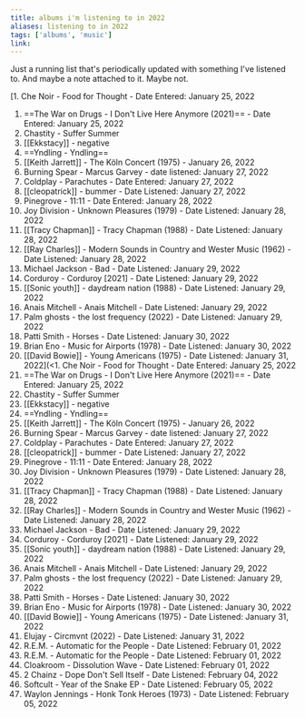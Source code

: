 ```yaml
---
title: albums i'm listening to in 2022
aliases: listening to in 2022
tags: ['albums', 'music']
link:
---
```


Just a running list that's periodically updated with something I've listened to. And maybe a note attached to it. Maybe not.

[1. Che Noir - Food for Thought - Date Entered: January 25, 2022
1. ==The War on Drugs - I Don't Live Here Anymore (2021)== - Date Entered: January 25, 2022
1. Chastity - Suffer Summer
1. [[Ekkstacy]] - negative
1. ==Yndling - Yndling==
1. [[Keith Jarrett]] - The Köln Concert (1975) - January 26, 2022
1. Burning Spear - Marcus Garvey - date listened: January 27, 2022
1. Coldplay - Parachutes  - Date Entered: January 27, 2022
1. [[cleopatrick]] - bummer - Date Listened: January 27, 2022
1. Pinegrove - 11:11  - Date Entered: January 28, 2022
1. Joy Division - Unknown Pleasures (1979) - Date Listened: January 28, 2022
1. [[Tracy Chapman]] - Tracy Chapman (1988)  - Date Listened: January 28, 2022
1. [[Ray Charles]] - Modern Sounds in Country and Wester Music (1962) - Date Listened: January 28, 2022
1. Michael Jackson - Bad  - Date Listened: January 29, 2022
1. Corduroy - Corduroy [2021] - Date Listened: January 29, 2022
1. [[Sonic youth]] - daydream nation (1988) - Date Listened: January 29, 2022
1. Anais Mitchell -  Anais Mitchell - Date Listened: January 29, 2022
1. Palm ghosts - the lost frequency (2022) - Date Listened: January 29, 2022
1. Patti Smith - Horses - Date Listened: January 30, 2022
1. Brian Eno - Music for Airports (1978) - Date Listened: January 30, 2022
1. [[David Bowie]] - Young Americans (1975) - Date Listened: January 31, 2022](<1. Che Noir - Food for Thought - Date Entered: January 25, 2022
1. ==The War on Drugs - I Don't Live Here Anymore (2021)== - Date Entered: January 25, 2022
1. Chastity - Suffer Summer
1. [[Ekkstacy]] - negative
1. ==Yndling - Yndling==
1. [[Keith Jarrett]] - The Köln Concert (1975) - January 26, 2022
1. Burning Spear - Marcus Garvey - date listened: January 27, 2022
1. Coldplay - Parachutes  - Date Entered: January 27, 2022
1. [[cleopatrick]] - bummer - Date Listened: January 27, 2022
1. Pinegrove - 11:11  - Date Entered: January 28, 2022
1. Joy Division - Unknown Pleasures (1979) - Date Listened: January 28, 2022
1. [[Tracy Chapman]] - Tracy Chapman (1988)  - Date Listened: January 28, 2022
1. [[Ray Charles]] - Modern Sounds in Country and Wester Music (1962) - Date Listened: January 28, 2022
1. Michael Jackson - Bad  - Date Listened: January 29, 2022
1. Corduroy - Corduroy [2021] - Date Listened: January 29, 2022
1. [[Sonic youth]] - daydream nation (1988) - Date Listened: January 29, 2022
1. Anais Mitchell -  Anais Mitchell - Date Listened: January 29, 2022
1. Palm ghosts - the lost frequency (2022) - Date Listened: January 29, 2022
1. Patti Smith - Horses - Date Listened: January 30, 2022
1. Brian Eno - Music for Airports (1978) - Date Listened: January 30, 2022
1. [[David Bowie]] - Young Americans (1975) - Date Listened: January 31, 2022
1. Elujay - Circmvnt (2022) - Date Listened: January 31, 2022
1. R.E.M. - Automatic for the People - Date Listened: February 01, 2022
1. R.E.M. - Automatic for the People - Date Listened: February 01, 2022
1. Cloakroom - Dissolution Wave - Date Listened: February 01, 2022
1. 2 Chainz - Dope Don't Sell Itself  - Date Listened: February 04, 2022
1. Softcult - Year of the Snake EP - Date Listened: February 05, 2022
1. Waylon Jennings - Honk Tonk Heroes (1973) - Date Listened: February 05, 2022
